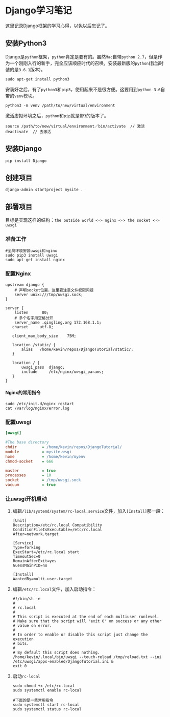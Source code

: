 # Django学习笔记
这里记录Django框架的学习心得，以免以后忘记了。

## 安装Python3
Django是`python`框架，`python`肯定是要有的。虽然`Mac`自带`python 2.7`，但是作为一个刚刚入行的新手，完全应该顺应时代的召唤，安装最新版的`python`(我当时装的是`3.6.1`版本)。

```Shell
sudo apt-get install python3
```

安装好之后，有了`python3`和`pip3`，使用起来不是很方便。这要用到`python 3.6`自带的`venv`模块。

```Shell
python3 -m venv /path/to/new/virtual/environment
```

激活虚拟环境之后，`python`和`pip`就是带`3`的版本了。

```Shell
source /path/to/new/virtual/environment／bin/activate  // 激活
deactivate  // 去激活
```
## 安装Django
```Shell
pip install Django
```

## 创建项目
```Shell
django-admin startproject mysite .
```

## 部署项目
目标是实现这样的结构：``the outside world <-> nginx <-> the socket <-> uwsgi``

### 准备工作
```Shell
#全局环境安装uwsgi和nginx
sudo pip3 install uwsgi
sudo apt-get install nginx
```

### 配置Nginx
```Nginx
upstream django {
	# 声明socket位置，这里要注意文件权限问题
	server unix:///tmp/uwsgi.sock;
}

server {
	listen      80;
	# 多个名字用空格分开
	server_name .qingling.org 172.168.1.1;
   charset     utf-8;

   client_max_body_size    75M;

   location /static/ {
       alias   /home/kevin/repos/DjangoTutorial/static/;
   }

   location / {
       uwsgi_pass  django;
       include     /etc/nginx/uwsgi_params;
   }
}
```

#### Nginx的常用指令
```
sudo /etc/init.d/nginx restart
cat /var/log/nginx/error.log
```

### 配置uwsgi
```	INI
[uwsgi]

#The base directory
chdir           = /home/kevin/repos/DjangoTutorial/
module          = mysite.wsgi
home            = /home/kevin/myenv
chmod-socket    = 666

master          = true
processes       = 10
socket          = /tmp/uwsgi.sock
vacuum          = true
```

### 让uwsgi开机启动
1. 编辑`/lib/systemd/system/rc-local.service`文件，加入`[Install]`那一段：

	```
	[Unit]
	Description=/etc/rc.local Compatibility
	ConditionFileIsExecutable=/etc/rc.local
	After=network.target

	[Service]
	Type=forking
	ExecStart=/etc/rc.local start
	TimeoutSec=0
	RemainAfterExit=yes
	GuessMainPID=no

	[Install]
	WantedBy=multi-user.target
	```

2. 编辑`/etc/rc.local`文件，加入启动指令：

	```Shell
	#!/bin/sh -e
	#
	# rc.local
	#
	# This script is executed at the end of each multiuser runlevel.
	# Make sure that the script will "exit 0" on success or any other
	# value on error.
	#
	# In order to enable or disable this script just change the execution
	# bits.
	#
	# By default this script does nothing.
	/home/kevin/.local/bin/uwsgi --touch-reload /tmp/reload.txt --ini /etc/uwsgi/apps-enabled/DjangoTutorial.ini &
	exit 0
	```
3. 启动`rc-local`

	```
	sudo chmod +x /etc/rc.local
	sudo systemctl enable rc-local
	
	#下面的是一些常用指令
	sudo systemctl start rc-local
	sudo systemctl status rc-local
	```
